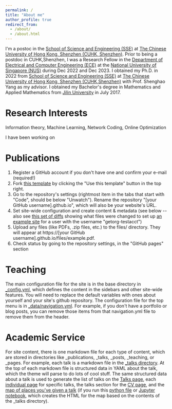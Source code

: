 ```yaml
---
permalink: /
title: "About me"
author_profile: true
redirect_from: 
  - /about/
  - /about.html
---
```


I'm a postoc in the [School of Science and Engineering (SSE)](https://sse.cuhk.edu.cn/en) at [The Chinese University of Hong Kong, Shenzhen (CUHK, Shenzhen)](https://www.cuhk.edu.cn/en). Prior to being a postdoc in CUHK,Shenzhen, I was a Research Fellow in the [Department of Electrical and Computer Engineering (ECE)](https://www.eng.nus.edu.sg/ece/) at the [National University of Singapore (NUS)](https://www.nus.edu.sg/) during Dec 2022 and Dec 2023. I obtained my Ph.D. in 2022 from [School of Science and Engineering (SSE)](https://sse.cuhk.edu.cn/en) at [The Chinese University of Hong Kong, Shenzhen (CUHK,Shenzhen)](https://www.cuhk.edu.cn/en) with Prof. Shenghao Yang as my advisor. I obtained my Bachelor's degree in Mathematics and Applied Mathematics from [Jilin University](https://www.jlu.edu.cn/#) in July 2017.

Research Interests
======
Information theory, Machine Learning, Network Coding, Online Optimization

I have been working on 

Publications
======
1. Register a GitHub account if you don't have one and confirm your e-mail (required!)
1. Fork [this template](https://github.com/academicpages/academicpages.github.io) by clicking the "Use this template" button in the top right. 
1. Go to the repository's settings (rightmost item in the tabs that start with "Code", should be below "Unwatch"). Rename the repository "[your GitHub username].github.io", which will also be your website's URL.
1. Set site-wide configuration and create content & metadata (see below -- also see [this set of diffs](http://archive.is/3TPas) showing what files were changed to set up [an example site](https://getorg-testacct.github.io) for a user with the username "getorg-testacct")
1. Upload any files (like PDFs, .zip files, etc.) to the files/ directory. They will appear at https://[your GitHub username].github.io/files/example.pdf.  
1. Check status by going to the repository settings, in the "GitHub pages" section

Teaching
======
The main configuration file for the site is in the base directory in [_config.yml](https://github.com/academicpages/academicpages.github.io/blob/master/_config.yml), which defines the content in the sidebars and other site-wide features. You will need to replace the default variables with ones about yourself and your site's github repository. The configuration file for the top menu is in [_data/navigation.yml](https://github.com/academicpages/academicpages.github.io/blob/master/_data/navigation.yml). For example, if you don't have a portfolio or blog posts, you can remove those items from that navigation.yml file to remove them from the header. 

Academic Service
======
For site content, there is one markdown file for each type of content, which are stored in directories like _publications, _talks, _posts, _teaching, or _pages. For example, each talk is a markdown file in the [_talks directory](https://github.com/academicpages/academicpages.github.io/tree/master/_talks). At the top of each markdown file is structured data in YAML about the talk, which the theme will parse to do lots of cool stuff. The same structured data about a talk is used to generate the list of talks on the [Talks page](https://academicpages.github.io/talks), each [individual page](https://academicpages.github.io/talks/2012-03-01-talk-1) for specific talks, the talks section for the [CV page](https://academicpages.github.io/cv), and the [map of places you've given a talk](https://academicpages.github.io/talkmap.html) (if you run this [python file](https://github.com/academicpages/academicpages.github.io/blob/master/talkmap.py) or [Jupyter notebook](https://github.com/academicpages/academicpages.github.io/blob/master/talkmap.ipynb), which creates the HTML for the map based on the contents of the _talks directory).


